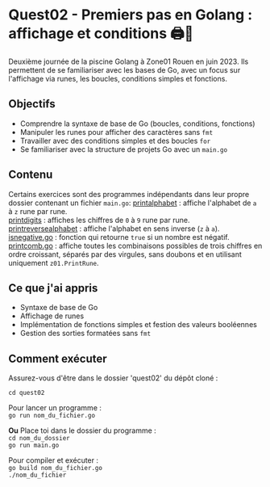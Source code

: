 # Quest02 - Premiers pas en Golang : affichage et conditions 🖨️🔁
Deuxième journée de la piscine Golang à Zone01 Rouen en juin 2023. Ils permettent de se familiariser avec les bases de Go, avec un focus sur l'affichage via runes, les boucles, conditions simples et fonctions.

## Objectifs
- Comprendre la syntaxe de base de Go (boucles, conditions, fonctions)
- Manipuler les runes pour afficher des caractères sans ```fmt```
- Travailler avec des conditions simples et des boucles ```for```
- Se familiariser avec la structure de projets Go avec un ```main.go```

## Contenu
Certains exercices sont des programmes indépendants dans leur propre dossier contenant un fichier ```main.go```:
[printalphabet](./printalphabet) : affiche l'alphabet de ```a``` à ```z``` rune par rune.<br>
[printdigits](./printdigits) : affiches les chiffres de ```0``` à ```9``` rune par rune.<br>
[printreversealphabet](./printreversealphabet) : affiche l'alphabet en sens inverse (```z``` à ```a```). <br>
[isnegative.go](./isnegative.go) : fonction qui retourne ```true``` si un nombre est négatif.<br>
[printcomb.go](./printcomb.go) : affiche toutes les combinaisons possibles de trois chiffres en ordre croissant, séparés par des virgules, sans doubons et en utilisant uniquement ```z01.PrintRune```.

## Ce que j'ai appris
- Syntaxe de base de Go
- Affichage de runes
- Implémentation de fonctions simples et festion des valeurs booléennes
- Gestion des sorties formatées sans ```fmt```

## Comment exécuter
Assurez-vous d'être dans le dossier 'quest02' du dépôt cloné :<br>

```cd quest02```

Pour lancer un programme :<br>
```go run nom_du_fichier.go```<br>

**Ou** Place toi dans le dossier du programme :<br>
```cd nom_du_dossier```<br>
```go run main.go```<br>

Pour compiler et exécuter :<br>
```go build nom_du_fichier.go```<br>
```./nom_du_fichier```